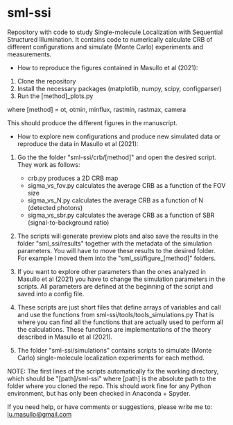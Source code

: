 # sml-ssi
Repository with code to study Single-molecule Localization with Sequential Structured Illumination. It contains code to numerically calculate CRB of different configurations and simulate (Monte Carlo) experiments and measurements.

- How to reproduce the figures contained in Masullo et al (2021):

1) Clone the repository
2) Install the necessary packages (matplotlib, numpy, scipy, configparser)
3) Run the  [method]_plots.py   

where [method] = ot, otmin, minflux, rastmin, rastmax, camera

This should produce the different figures in the manuscript.

- How to explore new configurations and produce new simulated data or reproduce the data in Masullo et al (2021):

1) Go the the folder "sml-ssi/crb/[method]" and open the desired script. They work as follows:
   - crb.py produces a 2D CRB map
   - sigma_vs_fov.py calculates the average CRB as a function of the FOV size
   - sigma_vs_N.py calculates the average CRB as a function of N (detected photons)
   - sigma_vs_sbr.py calculates the average CRB as a function of SBR (signal-to-background ratio)
   
2) The scripts will generate preview plots and also save the results in the folder "sml_ssi/results" together with the metadata of the simulation parameters.
You will have to move these results to the desired folder. For example I moved them into the "sml_ssi/figure_[method]" folders.

3) If you want to explore other parameters than the ones analyzed in Masullo et al (2021) you have to change the simulation parameters in the scripts.
All parameters are defined at the beginning of the script and saved into a config file.

4) These scripts are just short files that define arrays of variables and call and use the functions from sml-ssi/tools/tools_simulations.py
That is where you can find all the functions that are actually used to perform all the calculations. 
These functions are implementations of the theory described in Masullo et al (2021).

5) The folder "sml-ssi/simulations" contains scripts to simulate (Monte Carlo) single-molecule localization experiments for each method.

NOTE: The first lines of the scripts automatically fix the working directory, which should be "[path]/sml-ssi" where [path] is the absolute path to the folder where you cloned the repo. This should work fine for any Python environment, but has only been checked in Anaconda + Spyder.

If you need help, or have comments or suggestions, please write me to: lu.masullo@gmail.com
